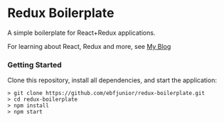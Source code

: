# Redux Boilerplate

A simple boilerplate for React+Redux applications.

For learning about React, Redux and more, see [My Blog](http://edsonjunior.io)

### Getting Started

Clone this repository, install all dependencies, and start the application:

```
> git clone https://github.com/ebfjunior/redux-boilerplate.git
> cd redux-boilerplate
> npm install
> npm start
```
